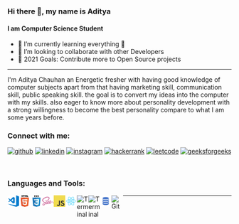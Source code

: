 ### Hi there 👋, my name is Aditya

#### I am Computer Science Student

- 🌱 I’m currently learning everything 🤣
- 👯 I’m looking to collaborate with other Developers
- 🥅 2021 Goals: Contribute more to Open Source projects


<!-- ![I am Computer Science Student] -->
----

I'm Aditya Chauhan an Energetic fresher with having good
knowledge of computer subjects apart from that having marketing
skill, communication skill, public speaking skill. the goal is to convert
my ideas into the computer with my skills. also eager to know more
about personality development with a strong willingness to become
the best personality compare to what I am some years before.


### Connect with me:


[<img src='https://cdn.jsdelivr.net/npm/simple-icons@3.0.1/icons/github.svg' alt='github' height='22'>](https://github.com/https://github.com/aditya-2703)  [<img src='https://cdn.jsdelivr.net/npm/simple-icons@3.0.1/icons/linkedin.svg' alt='linkedin' height='22'>](https://www.linkedin.com/in/https://www.linkedin.com/in/aditya-2703/)  [<img src='https://cdn.jsdelivr.net/npm/simple-icons@3.0.1/icons/instagram.svg' alt='instagram' height='22'>](https://www.instagram.com/https://www.instagram.com/adi_._2703//)  [<img src='https://cdn.jsdelivr.net/npm/simple-icons@3.0.1/icons/hackerrank.svg' alt='hackerrank' height='22'>](https://www.hackerrank.com/adityachauhan271)  [<img src='https://cdn.jsdelivr.net/npm/simple-icons@3.0.1/icons/leetcode.svg' alt='leetcode' height='22'>](https://leetcode.com/aditya2703/)  [<img src='https://cdn.jsdelivr.net/npm/simple-icons@3.0.1/icons/geeksforgeeks.svg' alt='geeksforgeeks' height='22'>](https://auth.geeksforgeeks.org/user/adityachauhan6/practice/)  


<br />

### Languages and Tools:

[<img align="left" alt="Visual Studio Code" width="26px" src="https://raw.githubusercontent.com/github/explore/80688e429a7d4ef2fca1e82350fe8e3517d3494d/topics/visual-studio-code/visual-studio-code.png" />][vscode]
[<img align="left" alt="HTML5" width="26px" src="https://raw.githubusercontent.com/github/explore/80688e429a7d4ef2fca1e82350fe8e3517d3494d/topics/html/html.png" />][html5]
[<img align="left" alt="CSS3" width="26px" src="https://raw.githubusercontent.com/github/explore/80688e429a7d4ef2fca1e82350fe8e3517d3494d/topics/css/css.png" />][css3]
[<img align="left" alt="Sass" width="26px" src="https://raw.githubusercontent.com/github/explore/80688e429a7d4ef2fca1e82350fe8e3517d3494d/topics/sass/sass.png" />][sass]
[<img align="left" alt="JavaScript" width="26px" src="https://raw.githubusercontent.com/github/explore/80688e429a7d4ef2fca1e82350fe8e3517d3494d/topics/javascript/javascript.png" />][js]
[<img align="left" alt="React" width="26px" src="https://raw.githubusercontent.com/github/explore/80688e429a7d4ef2fca1e82350fe8e3517d3494d/topics/react/react.png" />][react]
[<img align="left" alt="Terminal" width="26px" src="https://raw.githubusercontent.com/jmnote/z-icons/master/svg/python.svg" />][python]
[<img align="left" alt="Terminal" width="26px" src="https://raw.githubusercontent.com/jmnote/z-icons/master/svg/java.svg" />][java]
[<img align="left" alt="SQL" width="26px" src="https://raw.githubusercontent.com/github/explore/80688e429a7d4ef2fca1e82350fe8e3517d3494d/topics/sql/sql.png" />][sql]
[<img align="left" alt="Git" width="26px" src="https://raw.githubusercontent.com/jmnote/z-icons/master/svg/bootstrap.svg" />][bootstrap]
<!-- [<img align="left" alt="GitHub" width="26px" src="https://raw.githubusercontent.com/github/explore/78df643247d429f6cc873026c0622819ad797942/topics/github/github.png" />][]
[<img align="left" alt="Terminal" width="26px" src="https://raw.githubusercontent.com/github/explore/80688e429a7d4ef2fca1e82350fe8e3517d3494d/topics/terminal/terminal.png" />[] -->



[instagram]: https://www.instagram.com/adi_._2703/
[linkedin]: https://www.linkedin.com/in/aditya-2703
[vscode]: https://code.visualstudio.com/
[html5]: https://developer.mozilla.org/en-US/docs/Glossary/HTML5
[css3]: https://developer.mozilla.org/en-US/docs/Web/CSS
[sass]: https://sass-lang.com/
[js]: https://www.javascript.com/
[python]: https://www.python.org/
[java]: https://www.java.com/en/
[react]: https://reactjs.org/
[sql]: https://livesql.oracle.com/apex/f?p=590:1000
[bootstrap]: https://getbootstrap.com/

----
  


